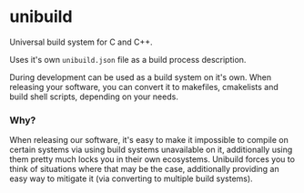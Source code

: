 # unibuild
Universal build system for C and C++.

Uses it's own `unibuild.json` file as a build process description.

During development can be used as a build system on it's own.
When releasing your software, you can convert it to makefiles, cmakelists and build shell scripts, depending on your needs.

### Why?
When releasing our software, it's easy to make it impossible to compile on certain systems via using build systems unavailable on it, additionally using them pretty much locks you in their own ecosystems. Unibuild forces you to think of situations where that may be the case, additionally providing an easy way to mitigate it (via converting to multiple build systems). 
